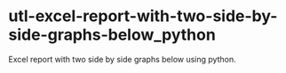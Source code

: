 # utl-excel-report-with-two-side-by-side-graphs-below_python
Excel report with two side by side graphs below using python.
